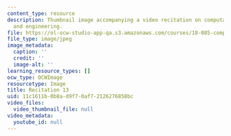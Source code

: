 ```yaml
---
content_type: resource
description: Thumbnail image accompanying a video recitation on computational science
  and engineering.
file: https://ol-ocw-studio-app-qa.s3.amazonaws.com/courses/18-085-computational-science-and-engineering-i-fall-2008/11c1611b0b8ad9f70af72126276858bc_r13.jpg
file_type: image/jpeg
image_metadata:
  caption: ''
  credit: ''
  image-alt: ''
learning_resource_types: []
ocw_type: OCWImage
resourcetype: Image
title: Recitation 13
uid: 11c1611b-0b8a-d9f7-0af7-2126276858bc
video_files:
  video_thumbnail_file: null
video_metadata:
  youtube_id: null
---
```

